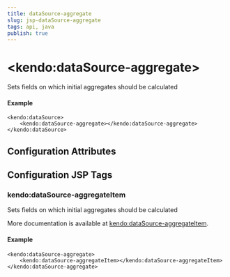 ```yaml
---
title: dataSource-aggregate
slug: jsp-dataSource-aggregate
tags: api, java
publish: true
---
```


# \<kendo:dataSource-aggregate\>

Sets fields on which initial aggregates should be calculated

#### Example
    <kendo:dataSource>
        <kendo:dataSource-aggregate></kendo:dataSource-aggregate>
    </kendo:dataSource>

## Configuration Attributes


##  Configuration JSP Tags

### kendo:dataSource-aggregateItem

Sets fields on which initial aggregates should be calculated

More documentation is available at [kendo:dataSource-aggregateItem](datasource/aggregateitem).

#### Example

    <kendo:dataSource-aggregate>
        <kendo:dataSource-aggregateItem></kendo:dataSource-aggregateItem>
    </kendo:dataSource-aggregate>

